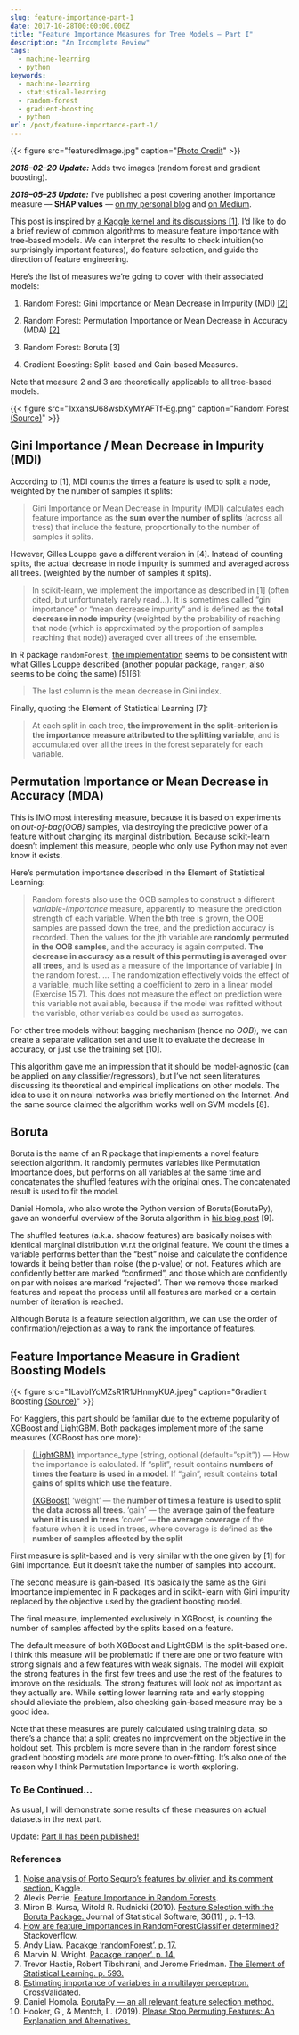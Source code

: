 ```yaml
---
slug: feature-importance-part-1
date: 2017-10-28T00:00:00.000Z
title: "Feature Importance Measures for Tree Models — Part I"
description: "An Incomplete Review"
tags:
  - machine-learning
  - python
keywords:
  - machine-learning
  - statistical-learning
  - random-forest
  - gradient-boosting
  - python
url: /post/feature-importance-part-1/
---
```


{{< figure src="featuredImage.jpg" caption="[Photo Credit](https://unsplash.com/photos/h9gTB3OHMh4)" >}}

***2018–02–20 Update:*** Adds two images (random forest and gradient boosting).

**_2019–05–25 Update:_** I’ve published a post covering another importance measure — **SHAP values** — [on my personal blog](https://blog.ceshine.net/post/shap/) and [on Medium](https://medium.com/@ceshine/notes-shap-values-a5fc8c844c9a).

This post is inspired by [a Kaggle kernel and its discussions [1]](https://www.kaggle.com/ogrellier/noise-analysis-of-porto-seguro-s-features). I’d like to do a brief review of common algorithms to measure feature importance with tree-based models. We can interpret the results to check intuition(no surprisingly important features), do feature selection, and guide the direction of feature engineering.

Here’s the list of measures we’re going to cover with their associated models:

1. Random Forest: Gini Importance or Mean Decrease in Impurity (MDI) [[2]](https://alexisperrier.com/datascience/2015/08/27/feature-importance-random-forests-gini-accuracy.html)

1. Random Forest: Permutation Importance or Mean Decrease in Accuracy (MDA) [[2]](https://alexisperrier.com/datascience/2015/08/27/feature-importance-random-forests-gini-accuracy.html)

1. Random Forest: Boruta [3]

1. Gradient Boosting: Split-based and Gain-based Measures.

Note that measure 2 and 3 are theoretically applicable to all tree-based models.

{{< figure src="1xxahsU68wsbXyMYAFTf-Eg.png" caption="Random Forest [(Source)](https://towardsdatascience.com/random-forest-learning-essential-understanding-1ca856a963cb)" >}}

## Gini Importance / Mean Decrease in Impurity (MDI)

According to [1], MDI counts the times a feature is used to split a node, weighted by the number of samples it splits:

> Gini Importance or Mean Decrease in Impurity (MDI) calculates each feature importance as **the sum over the number of splits** (across all tress) that include the feature, proportionally to the number of samples it splits.

However, Gilles Louppe gave a different version in [4]. Instead of counting splits, the actual decrease in node impurity is summed and averaged across all trees. (weighted by the number of samples it splits).

> In scikit-learn, we implement the importance as described in [1] (often cited, but unfortunately rarely read…). It is sometimes called “gini importance” or “mean decrease impurity” and is defined as the **total decrease in node impurity** (weighted by the probability of reaching that node (which is approximated by the proportion of samples reaching that node)) averaged over all trees of the ensemble.

In R package `randomForest`, [the implementation](https://cran.r-project.org/web/packages/randomForest/randomForest.pdf) seems to be consistent with what Gilles Louppe described (another popular package, `ranger`, also seems to be doing the same) [5][6]:

> The last column is the mean decrease in Gini index.

Finally, quoting the Element of Statistical Learning [7]:

> At each split in each tree, **the improvement in the split-criterion is the importance measure attributed to the splitting variable**, and is accumulated over all the trees in the forest separately for each variable.

## Permutation Importance or Mean Decrease in Accuracy (MDA)

This is IMO most interesting measure, because it is based on experiments on _out-of-bag(OOB)_ samples, via destroying the predictive power of a feature without changing its marginal distribution. Because scikit-learn doesn’t implement this measure, people who only use Python may not even know it exists.

Here’s permutation importance described in the Element of Statistical Learning:

> Random forests also use the OOB samples to construct a different _variable-importance_ measure, apparently to measure the prediction strength of each variable. When the **b**th tree is grown, the OOB samples are passed down the tree, and the prediction accuracy is recorded. Then the values for the **j**th variable are **randomly permuted in the OOB samples**, and the accuracy is again computed. **The decrease in accuracy as a result of this permuting is averaged over all trees**, and is used as a measure of the importance of variable **j** in the random forest. … The randomization effectively voids the effect of a variable, much like setting a coefficient to zero in a linear model (Exercise 15.7). This does not measure the effect on prediction were this variable not available, because if the model was refitted without the variable, other variables could be used as surrogates.

For other tree models without bagging mechanism (hence no _OOB_), we can create a separate validation set and use it to evaluate the decrease in accuracy, or just use the training set [10].

This algorithm gave me an impression that it should be model-agnostic (can be applied on any classifier/regressors), but I’ve not seen literatures discussing its theoretical and empirical implications on other models. The idea to use it on neural networks was briefly mentioned on the Internet. And the same source claimed the algorithm works well on SVM models [8].

## Boruta

Boruta is the name of an R package that implements a novel feature selection algorithm. It randomly permutes variables like Permutation Importance does, but performs on all variables at the same time and concatenates the shuffled features with the original ones. The concatenated result is used to fit the model.

Daniel Homola, who also wrote the Python version of Boruta(BorutaPy), gave an wonderful overview of the Boruta algorithm in [his blog post](http://danielhomola.com/2015/05/08/borutapy-an-all-relevant-feature-selection-method/) [9].

The shuffled features (a.k.a. shadow features) are basically noises with identical marginal distribution w.r.t the original feature. We count the times a variable performs better than the “best” noise and calculate the confidence towards it being better than noise (the p-value) or not. Features which are confidently better are marked “confirmed”, and those which are confidently on par with noises are marked “rejected”. Then we remove those marked features and repeat the process until all features are marked or a certain number of iteration is reached.

Although Boruta is a feature selection algorithm, we can use the order of confirmation/rejection as a way to rank the importance of features.

## Feature Importance Measure in Gradient Boosting Models

{{< figure src="1LavbIYcMZsR1R1JHnmyKUA.jpeg" caption="Gradient Boosting [(Source)](https://dimensionless.in/gradient-boosting/)" >}}

For Kagglers, this part should be familiar due to the extreme popularity of XGBoost and LightGBM. Both packages implement more of the same measures (XGBoost has one more):

> [(LightGBM)](https://lightgbm.readthedocs.io/en/latest/Python-API.html#lightgbm.Booster.feature_importance) importance_type (string, optional (default=”split”)) — How the importance is calculated. If “split”, result contains **numbers of times the feature is used in a model**. If “gain”, result contains **total gains of splits which use the feature**.
>
> [(XGBoost)](https://xgboost.readthedocs.io/en/latest/python/python_api.html#xgboost.Booster.get_score) ‘weight’ — the **number of times a feature is used to split the data across all trees**. ‘gain’ — the **average gain of the feature when it is used in trees** ‘cover’ — **the average coverage** of the feature when it is used in trees, where coverage is defined as **the number of samples affected by the split**

First measure is split-based and is very similar with the one given by [1] for Gini Importance. But it doesn’t take the number of samples into account.

The second measure is gain-based. It’s basically the same as the Gini Importance implemented in R packages and in scikit-learn with Gini impurity replaced by the objective used by the gradient boosting model.

The final measure, implemented exclusively in XGBoost, is counting the number of samples affected by the splits based on a feature.

The default measure of both XGBoost and LightGBM is the split-based one. I think this measure will be problematic if there are one or two feature with strong signals and a few features with weak signals. The model will exploit the strong features in the first few trees and use the rest of the features to improve on the residuals. The strong features will look not as important as they actually are. While setting lower learning rate and early stopping should alleviate the problem, also checking gain-based measure may be a good idea.

Note that these measures are purely calculated using training data, so there’s a chance that a split creates no improvement on the objective in the holdout set. This problem is more severe than in the random forest since gradient boosting models are more prone to over-fitting. It’s also one of the reason why I think Permutation Importance is worth exploring.

### To Be Continued…

As usual, I will demonstrate some results of these measures on actual datasets in the next part.

Update: [Part II has been published!](https://becominghuman.ai/feature-importance-measures-for-tree-models-part-ii-20c9ff4329b)

### References

1. [Noise analysis of Porto Seguro’s features by olivier and its comment section.](https://www.kaggle.com/ogrellier/noise-analysis-of-porto-seguro-s-features) Kaggle.
1. Alexis Perrie. [Feature Importance in Random Forests](https://alexisperrier.com/datascience/2015/08/27/feature-importance-random-forests-gini-accuracy.html).
1. Miron B. Kursa, Witold R. Rudnicki (2010). [Feature Selection with the Boruta Package. ](https://www.jstatsoft.org/article/view/v036i11)Journal of Statistical Software, 36(11) , p. 1–13.
1. [How are feature_importances in RandomForestClassifier determined? ](https://stackoverflow.com/questions/15810339/how-are-feature-importances-in-randomforestclassifier-determined)Stackoverflow.
1. Andy Liaw. [Pacakge ‘randomForest’. p. 17.](https://cran.r-project.org/web/packages/randomForest/randomForest.pdf)
1. Marvin N. Wright. [Pacakge ‘ranger’. p. 14.](https://cran.r-project.org/web/packages/ranger/ranger.pdf)
1. Trevor Hastie, Robert Tibshirani, and Jerome Friedman. [The Element of Statistical Learning. p. 593.](https://web.stanford.edu/~hastie/ElemStatLearn/printings/ESLII_print12.pdf)
1. [Estimating importance of variables in a multilayer perceptron. ](https://stats.stackexchange.com/questions/166767/estimating-importance-of-variables-in-a-multilayer-perceptron)CrossValidated.
1. Daniel Homola. [BorutaPy — an all relevant feature selection method.](http://danielhomola.com/2015/05/08/borutapy-an-all-relevant-feature-selection-method/)
1. Hooker, G., & Mentch, L. (2019). [Please Stop Permuting Features: An Explanation and Alternatives.](http://arxiv.org/abs/1905.03151)